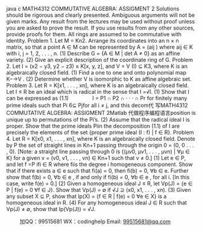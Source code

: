java c
MATH4312 COMMUTATIVE ALGEBRA:
ASSIGMENT 2
Solutions should be rigorous and clearly presented.
Ambiguous arguments will not be given marks.
Any result from the lectures may be used without proof unless you are asked to prove the result.
If you use results from any other sources, provide proofs for them.
All rings are assumed to be commutative with identity.
Problem 1. Let M = Kn2. Arrange its coordinates into an n × n matrix, so that a point A ∈ M can be represented by A = (aij ) where aij ∈ K with i, j = 1, 2, . . . , n.
(1) Describe G = {A ∈ M | det A ≠ 0} as an affine variety.
(2) Give an explicit description of the coordinate ring of G.
Problem 2. Let I = (x2 − y3, y2 − z3) ≤ K[x, y, z], and V = V (I) ⊆ K3, where K is an algebraically closed field.
(1) Find a one to one and onto polynomial map K−→V .
(2) Determine whether V is isomorphic to K as affine algebraic set.
Problem 3. Let R = K[x1, . . . , xn], where K is an algebraically closed field. Let I ≤ R be an ideal which is radical in the sense that I =√I.
(1) Show that I can be expressed as
(1.1)                I = P1 ∩ P2 ∩ · · · ∩ Pr
for finitely many prime ideals such that Pi 6⊆ Pjfor all i ≠ j, and this decom代 写MATH4312 COMMUTATIVE ALGEBRA: ASSIGMENT 2Matlab
代做程序编程语言position is unique up to permutations of the Pi’s.
(2) Assume that the radical ideal I is proper. Show that the prime ideals Piin the decomposition (1.1) of I are precisely the elements of the set {proper prime ideal (I : f) | f ∈ R}.
Problem 4. Let R = K[x0, x1, . . . , xn], where K is an algebraically closed field. Denote by P the set of straight lines in Kn+1 passing through the origin 0 = (0, 0 . . . , 0). [Note: a straight line passing through 0 is {(µv0, µv1, . . . , µvn) | ∀µ ∈ K} for a given v = (v0, v1, . . . , vn) ∈ Kn+1 such that v ≠ 0.]
(1) Let e ∈ P, and let f =P ifi ∈ R where fiis the degree i homogeneous component. Show that if there exists a ∈ e such that fi(a) = 0, then fi(b) = 0, ∀b ∈ e. Further show that f(b) = 0, ∀b ∈ e , if and only if fi(b) = 0, ∀b ∈ e , for all i. [In this case, write f(e) = 0.]
(2) Given a homogeneous ideal J ≤ R, let
Vp(J) = {e ∈ P | f(e) = 0 ∀f ∈ J}.
Show that Vp(J) = ∅ if √J ⊇ (x0, x1, . . . , xn).
(3) Given any subset X ⊆ P, show that
Ip(X) = {f ∈ R | f(e) = 0 ∀e ∈ X}
is a homogeneous ideal in R.
(4) For any homogeneous ideal J ∈ R such that Vp(J) ≠ ∅, show that Ip(Vp(J)) = √J.







         
加QQ：99515681  WX：codinghelp  Email: 99515681@qq.com
